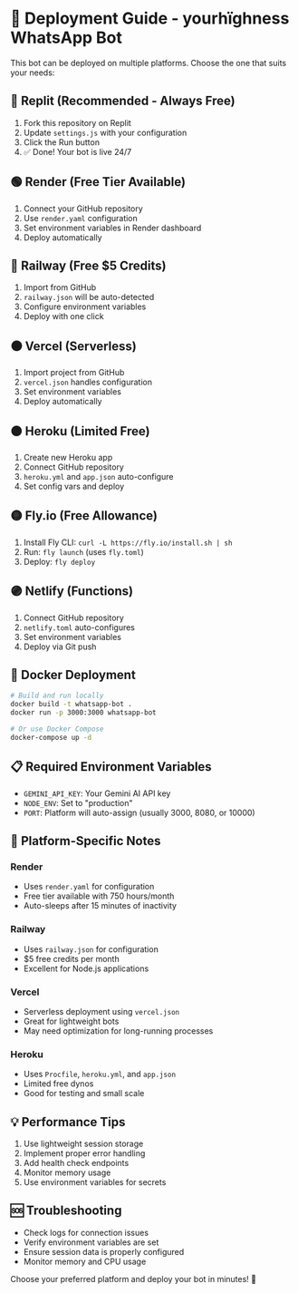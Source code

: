 
# 🚀 Deployment Guide - yourhïghness WhatsApp Bot

This bot can be deployed on multiple platforms. Choose the one that suits your needs:

## 🔴 Replit (Recommended - Always Free)
1. Fork this repository on Replit
2. Update `settings.js` with your configuration
3. Click the Run button
4. ✅ Done! Your bot is live 24/7

## 🟢 Render (Free Tier Available)
1. Connect your GitHub repository
2. Use `render.yaml` configuration
3. Set environment variables in Render dashboard
4. Deploy automatically

## 🔵 Railway (Free $5 Credits)
1. Import from GitHub
2. `railway.json` will be auto-detected
3. Configure environment variables
4. Deploy with one click

## ⚫ Vercel (Serverless)
1. Import project from GitHub
2. `vercel.json` handles configuration
3. Set environment variables
4. Deploy automatically

## 🟠 Heroku (Limited Free)
1. Create new Heroku app
2. Connect GitHub repository
3. `heroku.yml` and `app.json` auto-configure
4. Set config vars and deploy

## 🟡 Fly.io (Free Allowance)
1. Install Fly CLI: `curl -L https://fly.io/install.sh | sh`
2. Run: `fly launch` (uses `fly.toml`)
3. Deploy: `fly deploy`

## 🟣 Netlify (Functions)
1. Connect GitHub repository
2. `netlify.toml` auto-configures
3. Set environment variables
4. Deploy via Git push

## 🐳 Docker Deployment
```bash
# Build and run locally
docker build -t whatsapp-bot .
docker run -p 3000:3000 whatsapp-bot

# Or use Docker Compose
docker-compose up -d
```

## 📋 Required Environment Variables
- `GEMINI_API_KEY`: Your Gemini AI API key
- `NODE_ENV`: Set to "production"
- `PORT`: Platform will auto-assign (usually 3000, 8080, or 10000)

## 🔧 Platform-Specific Notes

### Render
- Uses `render.yaml` for configuration
- Free tier available with 750 hours/month
- Auto-sleeps after 15 minutes of inactivity

### Railway  
- Uses `railway.json` for configuration
- $5 free credits per month
- Excellent for Node.js applications

### Vercel
- Serverless deployment using `vercel.json`
- Great for lightweight bots
- May need optimization for long-running processes

### Heroku
- Uses `Procfile`, `heroku.yml`, and `app.json`
- Limited free dynos
- Good for testing and small scale

## 💡 Performance Tips
1. Use lightweight session storage
2. Implement proper error handling
3. Add health check endpoints
4. Monitor memory usage
5. Use environment variables for secrets

## 🆘 Troubleshooting
- Check logs for connection issues
- Verify environment variables are set
- Ensure session data is properly configured
- Monitor memory and CPU usage

Choose your preferred platform and deploy your bot in minutes! 🎉
